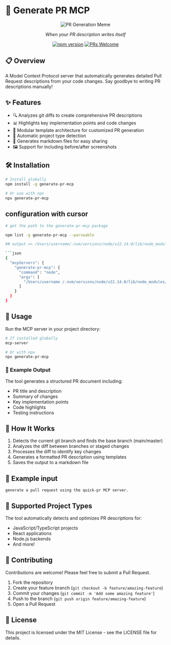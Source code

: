 # 🚀 Generate PR MCP

<div align="center">

![PR Generation Meme](https://i.imgflip.com/8i7s5k.jpg)

_When your PR description writes itself_

[![npm version](https://img.shields.io/npm/v/generate-pr-mcp.svg)](https://www.npmjs.com/package/MIT)
[![PRs Welcome](https://img.shields.io/badge/PRs-welcome-brightgreen.svg)](http://makeapullrequest.com)

</div>

## 📋 Overview

A Model Context Protocol server that automatically generates detailed Pull Request descriptions from your code changes. Say goodbye to writing PR descriptions manually!

## ✨ Features

- 🔍 Analyzes git diffs to create comprehensive PR descriptions
- 📊 Highlights key implementation points and code changes
- 🧩 Modular template architecture for customized PR generation
- 🔎 Automatic project type detection
- 📝 Generates markdown files for easy sharing
- 🖼️ Support for including before/after screenshots

## 🛠️ Installation

```bash
# Install globally
npm install -g generate-pr-mcp

# Or use with npx
npx generate-pr-mcp
```

## configuration with cursor

````bash
# get the path to the generate-pr-mcp package

npm list -g generate-pr-mcp --parseable

## output => /Users/username/.nvm/versions/node/v22.14.0/lib/node_modules/generate-pr-mcp/build/index.js

```json
{
  "mcpServers": {
    "generate-pr-mcp": {
      "command": "node",
      "args": [
        "/Users/username /.nvm/versions/node/v22.14.0/lib/node_modules/generate-pr-mcp/build/index.js"
      ]
    }
  }
}
````

## 🚦 Usage

Run the MCP server in your project directory:

```bash
# If installed globally
mcp-server

# Or with npx
npx generate-pr-mcp
```

### 📝 Example Output

The tool generates a structured PR document including:

- PR title and description
- Summary of changes
- Key implementation points
- Code highlights
- Testing instructions

## 🔄 How It Works

1. Detects the current git branch and finds the base branch (main/master)
2. Analyzes the diff between branches or staged changes
3. Processes the diff to identify key changes
4. Generates a formatted PR description using templates
5. Saves the output to a markdown file

## 📝 Example input

```
generate a pull request using the quick-pr MCP server.

```

## 🧪 Supported Project Types

The tool automatically detects and optimizes PR descriptions for:

- JavaScript/TypeScript projects
- React applications
- Node.js backends
- And more!

## 🤝 Contributing

Contributions are welcome! Please feel free to submit a Pull Request.

1. Fork the repository
2. Create your feature branch (`git checkout -b feature/amazing-feature`)
3. Commit your changes (`git commit -m 'Add some amazing feature'`)
4. Push to the branch (`git push origin feature/amazing-feature`)
5. Open a Pull Request

## 📄 License

This project is licensed under the MIT License - see the LICENSE file for details.
